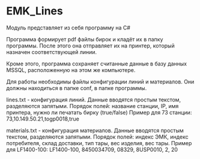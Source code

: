# EMK_Lines
Модуль представляет из себя программу на C#

Программа формирует pdf файлы бирок и кладёт их в папку программы.
После этого она отправляет их на принтер, который назначен соответствующей линии.

Кроме этого, программа сохраняет считанные данные в базу данных MSSQL, расположенную на этом же компьютере.

Для работы необходимы файлы конфигурации линий и материалов. Они должны находиться в папке conf, в папке программы.

  lines.txt - конфигурация линий. Данные вводятся простым текстом, разделяются запятыми. 
  Порядок полей: название станции, IP, имя принтера, нужно ли печатать бирку (true/false)
  Пример для 73 станции: 73,10.149.50.21,togp0018,true

  materials.txt - конфигурация материалов. Данные вводятся простым текстом, разделяются запятыми.
  Порядок полей: индекс ЭМК, индекс потребителя, склад доставки, тип тары, вес изделия, вес тары.
  Пример для LF1400-100: LF1400-100, 8450034709, 08329, 8USP0010, 2, 20
